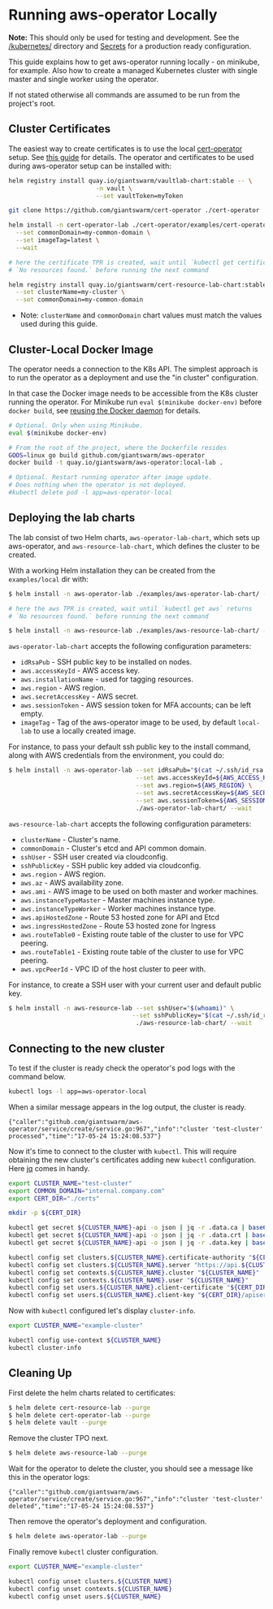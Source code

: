 # Running aws-operator Locally

**Note:** This should only be used for testing and development. See the
[/kubernetes/][kubernetes-dir] directory and [Secrets][secrets-doc] for
a production ready configuration.

[kubernetes-dir]: https://github.com/giantswarm/aws-operator/tree/master/kubernetes
[secrets-doc]: https://github.com/giantswarm/aws-operator#secret

This guide explains how to get aws-operator running locally - on minikube, for
example. Also how to create a managed Kubernetes cluster with single master and
single worker using the operator.

If not stated otherwise all commands are assumed to be run from the project's root.

## Cluster Certificates

The easiest way to create certificates is to use the local [cert-operator]
setup. See [this guide][cert-operator-local-setup] for details. The operator and certificates
to be used during aws-operator setup can be installed with:

```bash
helm registry install quay.io/giantswarm/vaultlab-chart:stable -- \
                        -n vault \
                        --set vaultToken=myToken

git clone https://github.com/giantswarm/cert-operator ./cert-operator

helm install -n cert-operator-lab ./cert-operator/examples/cert-operator-lab-chart/ \
  --set commonDomain=my-common-domain \
  --set imageTag=latest \
  --wait

# here the certificate TPR is created, wait until `kubectl get certificate` returns
# `No resources found.` before running the next command

helm registry install quay.io/giantswarm/cert-resource-lab-chart:stable -- -n cert-resource-lab \
  --set clusterName=my-cluster \
  --set commonDomain=my-common-domain
```

- Note: `clusterName` and `commonDomain` chart values must match the values used
  during this guide.

## Cluster-Local Docker Image

The operator needs a connection to the K8s API. The simplest approach is to run
the operator as a deployment and use the "in cluster" configuration.

In that case the Docker image needs to be accessible from the K8s cluster
running the operator. For Minikube run `eval $(minikube docker-env)` before
`docker build`, see [reusing the Docker daemon] for details.

[reusing the docker daemon]: https://github.com/kubernetes/minikube/blob/master/docs/reusing_the_docker_daemon.md

```bash
# Optional. Only when using Minikube.
eval $(minikube docker-env)

# From the root of the project, where the Dockerfile resides
GOOS=linux go build github.com/giantswarm/aws-operator
docker build -t quay.io/giantswarm/aws-operator:local-lab .

# Optional. Restart running operator after image update.
# Does nothing when the operator is not deployed.
#kubectl delete pod -l app=aws-operator-local
```

## Deploying the lab charts

The lab consist of two Helm charts, `aws-operator-lab-chart`, which sets up aws-operator,
and `aws-resource-lab-chart`, which defines the cluster to be created.

With a working Helm installation they can be created from the `examples/local` dir with:

```bash
$ helm install -n aws-operator-lab ./examples/aws-operator-lab-chart/ --wait

# here the aws TPR is created, wait until `kubectl get aws` returns
# `No resources found.` before running the next command

$ helm install -n aws-resource-lab ./examples/aws-resource-lab-chart/ --wait
```

`aws-operator-lab-chart` accepts the following configuration parameters:
* `idRsaPub` - SSH public key to be installed on nodes.
* `aws.accessKeyId` - AWS access key.
* `aws.installationName` - used for tagging resources.
* `aws.region` - AWS region.
* `aws.secretAccessKey` - AWS secret.
* `aws.sessionToken` - AWS session token for MFA accounts; can be left empty.
* `imageTag` - Tag of the aws-operator image to be used, by default `local-lab` to use a
locally created image.

For instance, to pass your default ssh public key to the install command, along with AWS
credentials from the environment, you could do:

```bash
$ helm install -n aws-operator-lab --set idRsaPub="$(cat ~/.ssh/id_rsa.pub)" \
                                   --set aws.accessKeyId=${AWS_ACCESS_KEY_ID} \
                                   --set aws.region=${AWS_REGION} \
                                   --set aws.secretAccessKey=${AWS_SECRET_ACCESS_KEY} \
                                   --set aws.sessionToken=${AWS_SESSION_TOKEN} \
                                   ./aws-operator-lab-chart/ --wait
```

`aws-resource-lab-chart` accepts the following configuration parameters:
* `clusterName` - Cluster's name.
* `commonDomain` - Cluster's etcd and API common domain.
* `sshUser` - SSH user created via cloudconfig.
* `sshPublicKey` - SSH public key added via cloudconfig.
* `aws.region` - AWS region.
* `aws.az` - AWS availability zone.
* `aws.ami` - AWS image to be used on both master and worker machines.
* `aws.instanceTypeMaster` - Master machines instance type.
* `aws.instanceTypeWorker` - Worker machines instance type.
* `aws.apiHostedZone` - Route 53 hosted zone for API and Etcd
* `aws.ingressHostedZone` - Route 53 hosted zone for Ingress
* `aws.routeTable0` - Existing route table of the cluster to use for VPC peering.
* `aws.routeTable1` - Existing route table of the cluster to use for VPC peering.
* `aws.vpcPeerId` - VPC ID of the host cluster to peer with.

For instance, to create a SSH user with your current user and default public key.

```bash
$ helm install -n aws-resource-lab --set sshUser="$(whoami)" \
                                  --set sshPublicKey="$(cat ~/.ssh/id_rsa.pub)" \
                                   ./aws-resource-lab-chart/ --wait
```

## Connecting to the new cluster

To test if the cluster is ready check the operator's pod logs with the
command below.

```bash
kubectl logs -l app=aws-operator-local
```

When a similar message appears in the log output, the cluster is ready.

```
{"caller":"github.com/giantswarm/aws-operator/service/create/service.go:967","info":"cluster 'test-cluster' processed","time":"17-05-24 15:24:08.537"}
```

Now it's time to connect to the cluster with `kubectl`. This will require
obtaining the new cluster's certificates adding new `kubectl` configuration.
Here [jq] comes in handy.

```bash
export CLUSTER_NAME="test-cluster"
export COMMON_DOMAIN="internal.company.com"
export CERT_DIR="./certs"

mkdir -p ${CERT_DIR}

kubectl get secret ${CLUSTER_NAME}-api -o json | jq -r .data.ca | base64 --decode > ${CERT_DIR}/ca.crt
kubectl get secret ${CLUSTER_NAME}-api -o json | jq -r .data.crt | base64 --decode > ${CERT_DIR}/apiserver.crt
kubectl get secret ${CLUSTER_NAME}-api -o json | jq -r .data.key | base64 --decode > ${CERT_DIR}/apiserver.key

kubectl config set clusters.${CLUSTER_NAME}.certificate-authority "${CERT_DIR}/ca.crt"
kubectl config set clusters.${CLUSTER_NAME}.server "https://api.${CLUSTER_NAME}.${COMMON_DOMAIN}"
kubectl config set contexts.${CLUSTER_NAME}.cluster "${CLUSTER_NAME}"
kubectl config set contexts.${CLUSTER_NAME}.user "${CLUSTER_NAME}"
kubectl config set users.${CLUSTER_NAME}.client-certificate "${CERT_DIR}/apiserver.crt"
kubectl config set users.${CLUSTER_NAME}.client-key "${CERT_DIR}/apiserver.key"
```

Now with `kubectl` configured let's display `cluster-info`.

```bash
export CLUSTER_NAME="example-cluster"

kubectl config use-context ${CLUSTER_NAME}
kubectl cluster-info
```


## Cleaning Up

First delete the helm charts related to certificates:

```bash
$ helm delete cert-resource-lab --purge
$ helm delete cert-operator-lab --purge
$ helm delete vault --purge
```

Remove the cluster TPO next.

```bash
$ helm delete aws-resource-lab --purge
```

Wait for the operator to delete the cluster, you should see a message like this in the operator logs:

```
{"caller":"github.com/giantswarm/aws-operator/service/create/service.go:967","info":"cluster 'test-cluster' deleted","time":"17-05-24 15:24:08.537"}
```

Then remove the operator's deployment and configuration.

```bash
$ helm delete aws-operator-lab --purge
```

Finally remove `kubectl` cluster configuration.

```bash
export CLUSTER_NAME="example-cluster"

kubectl config unset clusters.${CLUSTER_NAME}
kubectl config unset contexts.${CLUSTER_NAME}
kubectl config unset users.${CLUSTER_NAME}
```

[aws-operator]: https://github.com/giantswarm/aws-operator
[cert-operator]: https://github.com/giantswarm/cert-operator
[cert-operator-local-setup]: https://github.com/giantswarm/cert-operator/tree/master/examples

[jq]: https://stedolan.github.io/jq
